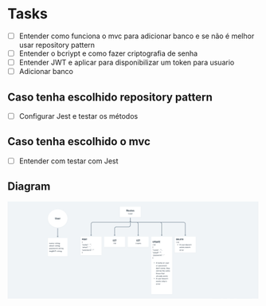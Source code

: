 # Tasks

- [ ] Entender como funciona o mvc para adicionar banco e se não é melhor usar repository pattern
- [ ] Entender o bcriypt e como fazer criptografia de senha
- [ ] Entender JWT e aplicar para disponibilizar um token para usuario
- [ ] Adicionar banco

## Caso tenha escolhido repository pattern

- [ ] Configurar Jest e testar os métodos

## Caso tenha escolhido o mvc

- [ ] Entender com testar com Jest

## Diagram

<img alt="Diagram" src="./diagram.png"/>
